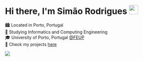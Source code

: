 # **Hi there, I'm Simão Rodrigues** <img src="https://raw.githubusercontent.com/MartinHeinz/MartinHeinz/master/wave.gif" width="30px" height="30px" />

🏙️ Located in Porto, Portugal <br>
📖 Studying Informatics and Computing Engineering <br>
🎓 University of Porto, Portugal [@FEUP](https://sigarra.up.pt/feup/pt/web_page.inicial) <br>
📔 Check my projects [here](https://github.com/qsimaor/projects) <br>

<a href = "mailto:qrodrigues.simao@gmail.com">
  <img src="https://img.shields.io/badge/Gmail-D14836?style=for-the-badge&logo=gmail&logoColor=white" target="_blank"/>
</a>

